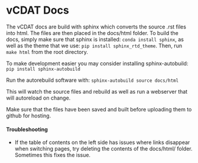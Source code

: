 # vCDAT Docs

The vCDAT docs are build with sphinx which converts the source .rst files into html. The files are then placed in the docs/html folder. To build the docs, simply make sure that sphinx is installed: `conda install sphinx`, as well as the theme that we use: `pip install sphinx_rtd_theme`. Then, run `make html` from the root directory.

To make development easier you may consider installing sphinx-autobuild: `pip install sphinx-autobuild`

Run the autorebuild software with: `sphinx-autobuild source docs/html`

This will watch the source files and rebuild as well as run a webserver that will autoreload on change. 

Make sure that the files have been saved and built before uploading them to github for hosting. 

#### Troubleshooting

* If the table of contents on the left side has issues where links disappear when switching pages, try deleting the contents of the docs/html/ folder. Sometimes this fixes the issue. 

